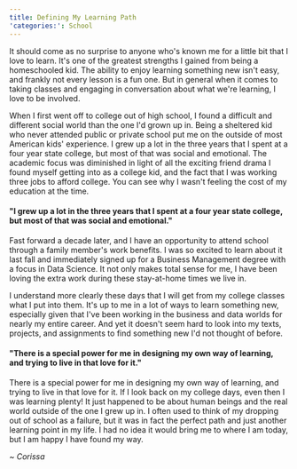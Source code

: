```yaml
---
title: Defining My Learning Path
'categories:': School
---
```


It should come as no surprise to anyone who's known me for a little bit that I love to learn. It's one of the greatest strengths I gained from being a homeschooled kid. The ability to enjoy learning something new isn't easy, and frankly not every lesson is a fun one. But in general when it comes to taking classes and engaging in conversation about what we're learning, I love to be involved. 

When I first went off to college out of high school, I found a difficult and different social world than the one I'd grown up in. Being a sheltered kid who never attended public or private school put me on the outside of most American kids' experience. I grew up a lot in the three years that I spent at a four year state college, but most of that was social and emotional. The academic focus was diminished in light of all the exciting friend drama I found myself getting into as a college kid, and the fact that I was working three jobs to afford college. You can see why I wasn't feeling the cost of my education at the time. 

#### "I grew up a lot in the three years that I spent at a four year state college, but most of that was social and emotional."

Fast forward a decade later, and I have an opportunity to attend school through a family member's work benefits. I was so excited to learn about it last fall and immediately signed up for a Business Management degree with a focus in Data Science. It not only makes total sense for me, I have been loving the extra work during these stay-at-home times we live in. 

I understand more clearly these days that I will get from my college classes what I put into them. It's up to me in a lot of ways to learn something new, especially given that I've been working in the business and data worlds for nearly my entire career. And yet it doesn't seem hard to look into my texts, projects, and assignments to find something new I'd not thought of before. 

#### "There is a special power for me in designing my own way of learning, and trying to live in that love for it."

There is a special power for me in designing my own way of learning, and trying to live in that love for it. If I look back on my college days, even then I was learning plenty! It just happened to be about human beings and the real world outside of the one I grew up in. I often used to think of my dropping out of school as a failure, but it was in fact the perfect path and just another learning point in my life. I had no idea it would bring me to where I am today, but I am happy I have found my way. 

*~ Corissa*
